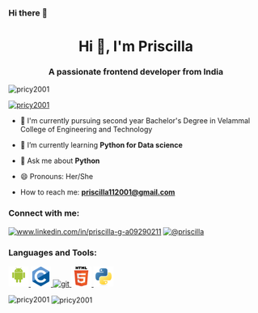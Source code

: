 ### Hi there 👋
<h1 align="center">Hi 👋, I'm Priscilla</h1>
<h3 align="center">A passionate frontend developer from India</h3>

<p align="left"> <img src="https://komarev.com/ghpvc/?username=pricy2001&label=Profile%20views&color=0e75b6&style=flat" alt="pricy2001" /> </p>

<p align="left"> <a href="https://github.com/ryo-ma/github-profile-trophy"><img src="https://github-profile-trophy.vercel.app/?username=pricy2001" alt="pricy2001" /></a> </p>

- 🔭 I'm currently pursuing second year Bachelor's Degree in Velammal College of Engineering and Technology

- 🌱 I’m currently learning **Python for Data science**

- 💬 Ask me about **Python**

- 😄 Pronouns: Her/She

- How to reach me: **priscilla112001@gmail.com**

<h3 align="left">Connect with me:</h3>
<p align="left">
<a href="https://linkedin.com/in/www.linkedin.com/in/priscilla-g-a09290211" target="blank"><img align="center" src="https://raw.githubusercontent.com/rahuldkjain/github-profile-readme-generator/master/src/images/icons/Social/linked-in-alt.svg" alt="www.linkedin.com/in/priscilla-g-a09290211" height="30" width="40" /></a>
<a href="https://www.hackerrank.com/@priscilla" target="blank"><img align="center" src="https://raw.githubusercontent.com/rahuldkjain/github-profile-readme-generator/master/src/images/icons/Social/hackerrank.svg" alt="@priscilla" height="30" width="40" /></a>
</p>

<h3 align="left">Languages and Tools:</h3>
<p align="left"> <a href="https://developer.android.com" target="_blank"> <img src="https://raw.githubusercontent.com/devicons/devicon/master/icons/android/android-original-wordmark.svg" alt="android" width="40" height="40"/> </a> <a href="https://www.cprogramming.com/" target="_blank"> <img src="https://raw.githubusercontent.com/devicons/devicon/master/icons/c/c-original.svg" alt="c" width="40" height="40"/> </a> <a href="https://git-scm.com/" target="_blank"> <img src="https://www.vectorlogo.zone/logos/git-scm/git-scm-icon.svg" alt="git" width="40" height="40"/> </a> <a href="https://www.w3.org/html/" target="_blank"> <img src="https://raw.githubusercontent.com/devicons/devicon/master/icons/html5/html5-original-wordmark.svg" alt="html5" width="40" height="40"/> </a> <a href="https://www.python.org" target="_blank"> <img src="https://raw.githubusercontent.com/devicons/devicon/master/icons/python/python-original.svg" alt="python" width="40" height="40"/> </a> </p>

<p><img align="left" src="https://github-readme-stats.vercel.app/api/top-langs?username=pricy2001&show_icons=true&locale=en&layout=compact" alt="pricy2001" /></p>

<p>&nbsp;<img align="center" src="https://github-readme-stats.vercel.app/api?username=pricy2001&show_icons=true&locale=en" alt="pricy2001" /></p>
